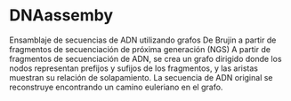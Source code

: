 # DNAassemby
Ensamblaje de secuencias de ADN utilizando grafos De Brujin a partir de fragmentos de secuenciación de próxima generación (NGS)
A partir de fragmentos de secuenciación de ADN, se crea un grafo dirigido donde los nodos representan prefijos y sufijos de los fragmentos, y las aristas muestran su relación de solapamiento. La secuencia de ADN original se reconstruye encontrando un camino euleriano en el grafo.
